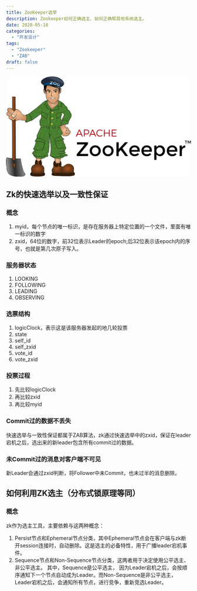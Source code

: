 ```yaml
---
title: ZooKeeper选举
description: Zookeeper如何正确选主、如何正确帮其他系统选主。
date: 2020-05-18
categories:
  - "开发设计"
tags:
  - "Zookeeper"
  - "ZAB"
draft: false
---
```

![20200727110914](https://raw.githubusercontent.com/hujianxin/pico/master/img/20200727110914.png)

## Zk的快速选举以及一致性保证
### 概念
1. myid，每个节点的唯一标识，是存在服务器上特定位置的一个文件，里面有唯一标识的数字
2. zxid，64位的数字，前32位表示Leader的epoch;后32位表示该epoch内的序号，也就是第几次原子写入。

### 服务器状态
1. LOOKING
2. FOLLOWING
3. LEADING
4. OBSERVING

### 选票结构
1. logicClock，表示这是该服务器发起的地几轮投票
2. state
3. self_id
4. self_zxid
5. vote_id
6. vote_zxid

### 投票过程
1. 先比较logicClock
2. 再比较zxid
3. 再比较myid

### Commit过的数据不丢失
快速选举与一致性保证都属于ZAB算法，zk通过快速选举中的zxid，保证在leader宕机之后，选出来的新leader包含所有commit过的数据。

### 未Commit过的消息对客户端不可见
新Leader会通过zxid判断，将Follower中未Commit，也未过半的消息删除。

## 如何利用ZK选主（分布式锁原理等同）
### 概念
zk作为选主工具，主要依赖与这两种概念：
1. Persist节点和Ephemeral节点分类，其中Ephemeral节点会在客户端与zk断开session连接时，自动删除。这是选主的必备特性，用于广播leader宕机事件。
2. Sequence节点和Non-Sequence节点分类，这两者用于决定使用公平选主、非公平选主。
    其中，Sequence是公平选主， 因为Leader宕机之后，会按顺序通知下一个节点自动成为Leader。而Non-Sequence是非公平选主，Leader宕机之后，会通知所有节点，进行竞争，重新竞选Leader。